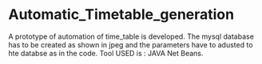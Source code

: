 # Automatic_Timetable_generation
A prototype of automation of time_table is  developed.
The mysql database has to be created as shown in jpeg and the parameters have to adusted to hte databse as in the code.
Tool USED is :
JAVA Net Beans.
